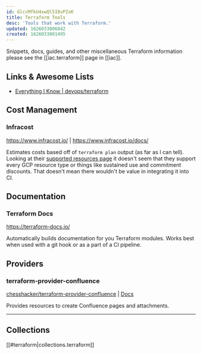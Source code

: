 ```yaml
---
id: GlccMfkU4xwQl5I8vPZxK
title: Terraform Tools
desc: 'Tools that work with Terraform.'
updated: 1626033806842
created: 1626033801495
---
```


Snippets, docs, guides, and other miscellaneous Terraform information please
see the [[iac.terraform]] page in [[iac]].

## Links & Awesome Lists

- [Everything I Know | devops/terraform](https://wiki.nikitavoloboev.xyz/devops/terraform#links)

## Cost Management

### Infracost

<https://www.infracost.io/> | <https://www.infracost.io/docs/>

Estimates costs based off of `terraform plan` output (as far as I can tell).
Looking at their
[supported resources page](https://www.infracost.io/docs/supported_resources)
it doesn't seem that they support every GCP resource type or things like
sustained use and commitment discounts. That doesn't mean there wouldn't be
value in integrating it into CI.

## Documentation

### Terraform Docs

<https://terraform-docs.io/>

Automatically builds documentation for you Terraform modules. Works best when
used with a git hook or as a part of a CI pipeline.

## Providers

### terraform-provider-confluence

[chesshacker/terraform-provider-confluence](https://github.com/chesshacker/terraform-provider-confluence) | [Docs](https://chesshacker.github.io/terraform-provider-confluence/)

Provides resources to create Confluence pages and attachments.

----

## Collections

[[#terraform|collections.terraform]]
